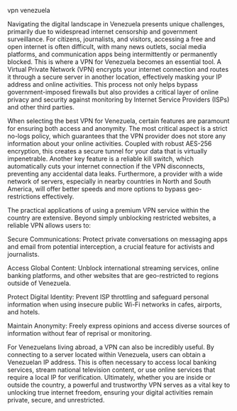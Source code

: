 vpn venezuela


Navigating the digital landscape in Venezuela presents unique challenges, primarily due to widespread internet censorship and government surveillance. For citizens, journalists, and visitors, accessing a free and open internet is often difficult, with many news outlets, social media platforms, and communication apps being intermittently or permanently blocked. This is where a VPN for Venezuela becomes an essential tool. A Virtual Private Network (VPN) encrypts your internet connection and routes it through a secure server in another location, effectively masking your IP address and online activities. This process not only helps bypass government-imposed firewalls but also provides a critical layer of online privacy and security against monitoring by Internet Service Providers (ISPs) and other third parties.



When selecting the best VPN for Venezuela, certain features are paramount for ensuring both access and anonymity. The most critical aspect is a strict no-logs policy, which guarantees that the VPN provider does not store any information about your online activities. Coupled with robust AES-256 encryption, this creates a secure tunnel for your data that is virtually impenetrable. Another key feature is a reliable kill switch, which automatically cuts your internet connection if the VPN disconnects, preventing any accidental data leaks. Furthermore, a provider with a wide network of servers, especially in nearby countries in North and South America, will offer better speeds and more options to bypass geo-restrictions effectively.



The practical applications of using a premium VPN service within the country are extensive. Beyond simply unblocking restricted websites, a reliable VPN allows users to:
    

        
Secure Communications: Protect private conversations on messaging apps and email from potential interception, a crucial feature for activists and journalists.

        
Access Global Content: Unblock international streaming services, online banking platforms, and other websites that are geo-restricted to regions outside of Venezuela.

        
Protect Digital Identity: Prevent ISP throttling and safeguard personal information when using insecure public Wi-Fi networks in cafes, airports, and hotels.

        
Maintain Anonymity: Freely express opinions and access diverse sources of information without fear of reprisal or monitoring.

    






For Venezuelans living abroad, a VPN can also be incredibly useful. By connecting to a server located within Venezuela, users can obtain a Venezuelan IP address. This is often necessary to access local banking services, stream national television content, or use online services that require a local IP for verification. Ultimately, whether you are inside or outside the country, a powerful and trustworthy VPN serves as a vital key to unlocking true internet freedom, ensuring your digital activities remain private, secure, and unrestricted.
